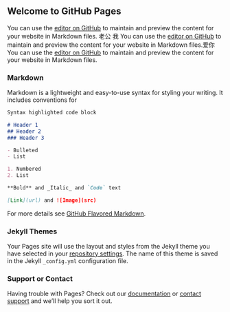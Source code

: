 ## Welcome to GitHub Pages

You can use the [editor on GitHub](https://github.com/sidandan/sidandan.github.io/edit/master/README.md) to maintain and preview the content for your website in Markdown files.
老公 我
You can use the [editor on GitHub](https://github.com/sidandan/sidandan.github.io/edit/master/README.md) to maintain and preview the content for your website in Markdown files.爱你
You can use the [editor on GitHub](https://github.com/sidandan/sidandan.github.io/edit/master/README.md) to maintain and preview the content for your website in Markdown files.
### Markdown

Markdown is a lightweight and easy-to-use syntax for styling your writing. It includes conventions for

```markdown
Syntax highlighted code block

# Header 1
## Header 2
### Header 3

- Bulleted
- List

1. Numbered
2. List

**Bold** and _Italic_ and `Code` text

[Link](url) and ![Image](src)
```

For more details see [GitHub Flavored Markdown](https://guides.github.com/features/mastering-markdown/).

### Jekyll Themes

Your Pages site will use the layout and styles from the Jekyll theme you have selected in your [repository settings](https://github.com/sidandan/sidandan.github.io/settings). The name of this theme is saved in the Jekyll `_config.yml` configuration file.

### Support or Contact

Having trouble with Pages? Check out our [documentation](https://help.github.com/categories/github-pages-basics/) or [contact support](https://github.com/contact) and we’ll help you sort it out.
